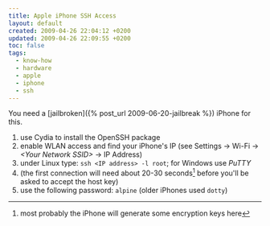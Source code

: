 ```yaml
---
title: Apple iPhone SSH Access
layout: default
created: 2009-04-26 22:04:12 +0200
updated: 2009-04-26 22:09:55 +0200
toc: false
tags:
  - know-how
  - hardware
  - apple
  - iphone
  - ssh
---
```

You need a [jailbroken]({% post_url 2009-06-20-jailbreak %}) iPhone for this.


1. use Cydia to install the OpenSSH package
1. enable WLAN access and find your iPhone's IP (see Settings → Wi-Fi → *\<Your Network SSID\>* → IP Address)
1. under Linux type: `ssh <IP address> -l root`; for Windows use *PuTTY*
1. (the first connection will need about 20-30 seconds[^1] before you'll be asked to accept the host key)
1. use the following password: `alpine` (older iPhones used `dotty`)

[^1]: most probably the iPhone will generate some encryption keys here
